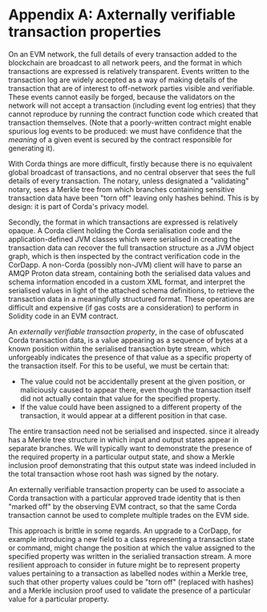 # Appendix A: Axternally verifiable transaction properties

On an EVM network, the full details of every transaction added to the blockchain are broadcast to all network peers, and the format in which transactions are expressed is relatively transparent. Events written to the transaction log are widely accepted as a way of making details of the transaction that are of interest to off-network parties visible and verifiable. These events cannot easily be forged, because the validators on the network will not accept a transaction (including event log entries) that they cannot reproduce by running the contract function code which created that transaction themselves. (Note that a poorly-written contract might enable spurious log events to be produced: we must have confidence that the _meaning_ of a given event is secured by the contract responsible for generating it).

With Corda things are more difficult, firstly because there is no equivalent global broadcast of transactions, and no central observer that sees the full details of every transaction. The notary, unless designated a "validating" notary, sees a Merkle tree from which branches containing sensitive transaction data have been "torn off" leaving only hashes behind. This is by design: it is part of Corda's privacy model.

Secondly, the format in which transactions are expressed is relatively opaque. A Corda client holding the Corda serialisation code and the application-defined JVM classes which were serialised in creating the transaction data can recover the full transaction structure as a JVM object graph, which is then inspected by the contract verification code in the CorDapp. A non-Corda (possibly non-JVM) client will have to parse an AMQP Proton data stream, containing both the serialised data values and schema information encoded in a custom XML format, and interpret the serialised values in light of the attached schema definitions, to retrieve the transaction data in a meaningfully structured format. These operations are difficult and expensive (if gas costs are a consideration) to perform in Solidity code in an EVM contract.

An _externally verifiable transaction property_, in the case of obfuscated Corda transaction data, is a value appearing as a sequence of bytes at a known position within the serialised transaction byte stream, which unforgeably indicates the presence of that value as a specific property of the transaction itself. For this to be useful, we must be certain that:

* The value could not be accidentally present at the given position, or maliciously caused to appear there, even though the transaction itself did not actually contain that value for the specified property.
* If the value could have been assigned to a different property of the transaction, it would appear at a different position in that case.

The entire transaction need not be serialised and inspected. since it already has a Merkle tree structure in which input and output states appear in separate branches. We will typically want to demonstrate the presence of the required property in a particular output state, and show a Merkle inclusion proof demonstrating that this output state was indeed included in the total transaction whose root hash was signed by the notary.

An externally verifiable transaction property can be used to associate a Corda transaction with a particular approved trade identity that is then "marked off" by the observing EVM contract, so that the same Corda transaction cannot be used to complete multiple trades on the EVM side.

This approach is brittle in some regards. An upgrade to a CorDapp, for example introducing a new field to a class representing a transaction state or command, might change the position at which the value assigned to the specified property was written in the serialied transaction stream. A more resilient approach to consider in future might be to represent property values pertaining to a transaction as labelled nodes within a Merkle tree, such that other property values could be "torn off" (replaced with hashes) and a Merkle inclusion proof used to validate the presence of a particular value for a particular property.
